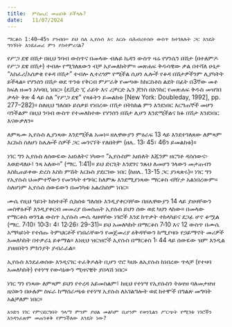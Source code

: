 ```yaml
---
title:  ምስጢር መጠበቅ ይችላሉ?
date:   11/07/2024
---
```


`ማርቆስ 1:40–45ን ያንብቡ። ይህ ስለ ኢየሱስ እና እርሱ በሕብረተሰቡ ውስጥ ከተገለሉት ጋር እንዴት ግንኙነት እንደፈጠረ ምን ያስተምረናል?`

የሥጋ ደዌ በሽታ በዚህ ንባብ ውስጥና በመላው ብሉይ ኪዳን ውስጥ ዛሬ የሃንሴን በሽታ (በተለምዶ የሥጋ ደዌ በሽታ) ተብሎ የሚገለጸውን ብቻ አያመለክትም። መጽሐፍ ቅዱሳዊው ቃል በተሻለ ሁኔታ “አስፈሪ/አሰቃቂ የቆዳ በሽታ” ተብሎ ሊተረጎም የሚችል ሲሀን ሌሎች የቆዳ በሽታዎችንም ሊያካትት ይችላል። የሃንሰን በሽታ ወደ ጥንቱ የቅርብ ምሥራቅ የመጣው ከክርስቶስ ልደት በፊት በ3ኛው መቶ ክፍለ ዘመን አካባቢ ነበር። (ዴቪድ ፒ ራይት እና ሪቻርድ ኤን ጆንስ በአንከር የመጽሐፍ ቅዱስ መዝገበ ቃላት ቅጽ 4 ላይ ስለ “የሥጋ ደዌ” የጻፉትን ይመልከቱ [New York: Doubleday, 1992], pp. 277–282)። ስለዚህ ግለሰቡ ይሰቃይ የነበረው በሽታ በትክክል ምን እንደነበር እርግጠኞች መሆን ባንችልም በዚህ ንባብ ውስጥ የተመለከተው የሃንሰን በሽታ ሊሆን እንደሚችልና ክፉ በሽታ እንደነበር እናውቃለን።

ለምጻሙ ኢየሱስ ሊያነጻው እንደሚችል አመነ። ዘሌዋውያን ምዕራፍ 13 ላይ እንደተገለጸው ለምጻም እርኩስ ስለሆነ ከሌሎች ሰዎች ጋር መገናኘት የለበትም (ዘሌ. 13፡ 45፣ 46ን ይመልከቱ)።

ነገር ግን ኢየሱስ ለሰውዬው አዘነለትና ነካው። “ኢየሱስም አዘነለት እጁንም ዘርግቶ ዳሰሰውና፦ እወድዳለሁ፤ ንጻ አለው።” (ማር. 1:41)። ይህ ድርጊት እንደገና ንጹህ ለመሆን ገላውን መታጠብን እስኪጠይቀው ድረስ እስከ ምሽት እርኩስ ያደርገው ነበር (ከዘሌ. 13-15 ጋር ያነጻጽሩ)። ነገር ግን የኢየሱስ ህመምተኛውን የመንካት ተግባር ከለምጹ እንደሚያነጻው ማርቆስ ብዥታ አልነበረውም። ስለሆነም ኢየሱስ ሰውዬውን በመንካቱ አልረከሰም ነበር።

ሙሴ የዚህ ዓይነት ክስተቶች ሲከሰቱ ግለሰቡ እንዲያቀርባቸው በዘሌዋውያን 14 ላይ ያዘዛቸውን መስዋዕቶች እንዲያቀርብ መመሪያ በመስጠት ኢየሱስ ይህን ሰው ወደ ካህን ላከው። በመላው የማርቆስ ወንጌል ውስጥ ኢየሱስ ሙሴ ላዘዛቸው ነገሮች እንደ ከጥቃት ተከላካይና ደጋፊ ሆኖ ቆሟል (ማር. 7፡10፤ 10፡3፣ 4፤ 12፡26፣ 29-31)። ይህ አመለካከት በማርቆስ 7፡10 እና 12 ውስጥ በሙሴ አማካይነት የተሰጡ ትምህርቶች የነበራቸውን የመጀመሪያ ዕቅዳቸውን ከሚያዛቡ የኃይማኖት መሪዎች አመለካከት በተቃራኒ ይቆማል። እነዚህ ዝርዝሮች ኢየሱስ በማርቆስ 1፡ 44 ላይ ሰውዬው ዝም እንዲል ያዘዘበትን ምክንያት ያብራራል።

ኢየሱስ እንደፈወሰው እንዲናገር ተፈቅዶለት ቢሆን ኖሮ ካህኑ ለኢየሱስ ከነበረው ጥላቻ (የተዛባ አመለካከት) የተነሣ የውሳኔውን ሚዛናዊት ያበላሽ ነበር።

ነገር ግን የነጻው ለምጻም ይህን የተረዳ አይመስልም፤ ከዚህ የተነሣ የኢየሱስን ትዕዛዝ ባለመታዘዝ ዜናውን በሁሉም ስፍራ ከማሰራጫቱ የተነሣ ኢየሱስ ለአገልግሎት ወደ ከተሞች በግልጽ መግባት አልቻለም ነበር።

`አንድን ነገር የምናደርግበት ዓላማ ምንም ያህል መልካም ቢሆንም የወንጌልን ሥርጭት የሚገቱ ነገሮችን እንዳንፈጽም መጠንቀቅ የምንችለው እንዴት ነው?`
